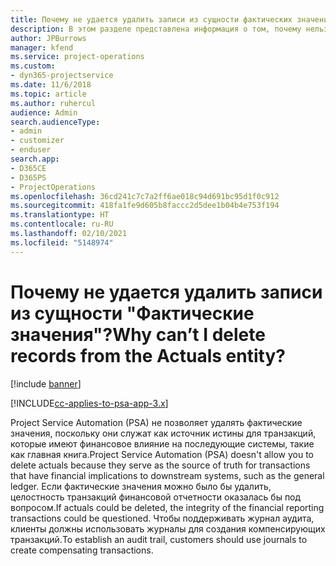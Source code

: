 ```yaml
---
title: Почему не удается удалить записи из сущности фактических значений?
description: В этом разделе представлена информация о том, почему нельзя удалить записи из сущности фактических данных.
author: JPBurrows
manager: kfend
ms.service: project-operations
ms.custom:
- dyn365-projectservice
ms.date: 11/6/2018
ms.topic: article
ms.author: ruhercul
audience: Admin
search.audienceType:
- admin
- customizer
- enduser
search.app:
- D365CE
- D365PS
- ProjectOperations
ms.openlocfilehash: 36cd241c7c7a2ff6ae018c94d691bc95d1f0c912
ms.sourcegitcommit: 418fa1fe9d605b8faccc2d5dee1b04b4e753f194
ms.translationtype: HT
ms.contentlocale: ru-RU
ms.lasthandoff: 02/10/2021
ms.locfileid: "5148974"
---
```

# <a name="why-cant-i-delete-records-from-the-actuals-entity"></a><span data-ttu-id="89d90-103">Почему не удается удалить записи из сущности "Фактические значения"?</span><span class="sxs-lookup"><span data-stu-id="89d90-103">Why can’t I delete records from the Actuals entity?</span></span>

[!include [banner](../includes/psa-now-project-operations.md)]

[!INCLUDE[cc-applies-to-psa-app-3.x](../includes/cc-applies-to-psa-app-3x.md)]

<span data-ttu-id="89d90-104">Project Service Automation (PSA) не позволяет удалять фактические значения, поскольку они служат как источник истины для транзакций, которые имеют финансовое влияние на последующие системы, такие как главная книга.</span><span class="sxs-lookup"><span data-stu-id="89d90-104">Project Service Automation (PSA) doesn't allow you to delete actuals because they serve as the source of truth for transactions that have financial implications to downstream systems, such as the general ledger.</span></span> <span data-ttu-id="89d90-105">Если фактические значения можно было бы удалить, целостность транзакций финансовой отчетности оказалась бы под вопросом.</span><span class="sxs-lookup"><span data-stu-id="89d90-105">If actuals could be deleted, the integrity of the financial reporting transactions could be questioned.</span></span> <span data-ttu-id="89d90-106">Чтобы поддерживать журнал аудита, клиенты должны использовать журналы для создания компенсирующих транзакций.</span><span class="sxs-lookup"><span data-stu-id="89d90-106">To establish an audit trail, customers should use journals to create compensating transactions.</span></span>

